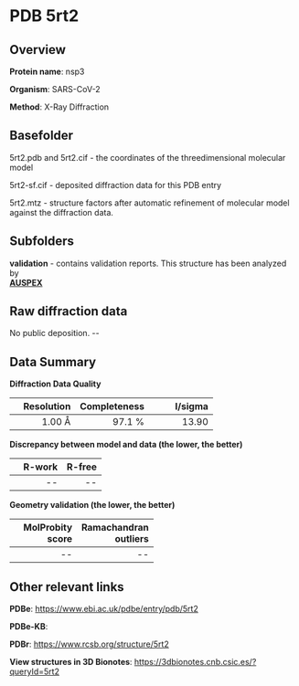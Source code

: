 # PDB 5rt2

## Overview

**Protein name**: nsp3

**Organism**: SARS-CoV-2

**Method**: X-Ray Diffraction



## Basefolder

5rt2.pdb and 5rt2.cif - the coordinates of the threedimensional molecular model

5rt2-sf.cif - deposited diffraction data for this PDB entry

5rt2.mtz - structure factors after automatic refinement of molecular model against the diffraction data.

## Subfolders





**validation** - contains validation reports. This structure has been analyzed by <br>[**AUSPEX**](https://github.com/thorn-lab/coronavirus_structural_task_force/tree/master/pdb/nsp3/SARS-CoV-2/5rt2/validation/auspex)     



## Raw diffraction data

No public deposition. --<br> 

## Data Summary
**Diffraction Data Quality**

|   | Resolution | Completeness| I/sigma |
|---|-------------:|----------------:|--------------:|
|   |1.00 Å|97.1  %|<img width=50/>13.90|

**Discrepancy between model and data (the lower, the better)**

|   | **R-work**| **R-free**   
|---|-------------:|----------------:|           
||--|--|

**Geometry validation (the lower, the better)**

|   |**MolProbity<br>score**| **Ramachandran<br>outliers** 
|---|-------------:|----------------:|
||--|--|

 

 



## Other relevant links 
**PDBe**:  https://www.ebi.ac.uk/pdbe/entry/pdb/5rt2

**PDBe-KB**:  
 
**PDBr**: https://www.rcsb.org/structure/5rt2 

**View structures in 3D Bionotes**: https://3dbionotes.cnb.csic.es/?queryId=5rt2

